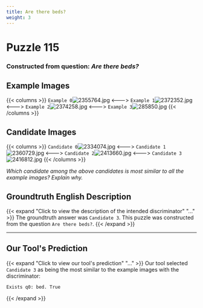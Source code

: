 ```yaml
---
title: Are there beds?
weight: 3
---
```


# Puzzle 115
### Constructed from question: _Are there beds?_


## Example Images
{{< columns >}}
`Example 0`![2355764.jpg](/gqa_images/2355764.jpg)
<--->
`Example 1`![2372352.jpg](/gqa_images/2372352.jpg)
<--->
`Example 2`![2374258.jpg](/gqa_images/2374258.jpg)
<--->
`Example 3`![285850.jpg](/gqa_images/285850.jpg)
{{< /columns >}}

## Candidate Images
{{< columns >}}
`Candidate 0`![2334074.jpg](/gqa_images/2334074.jpg)
<--->
`Candidate 1`![2360729.jpg](/gqa_images/2360729.jpg)
<--->
`Candidate 2`![2413660.jpg](/gqa_images/2413660.jpg)
<--->
`Candidate 3`![2416812.jpg](/gqa_images/2416812.jpg)
{{< /columns >}}

*Which candidate among the above candidates is most similar to all the example images? Explain why.*

## Groundtruth English Description

{{< expand "Click to view the description of the intended discriminator" "..." >}}
The groundtruth answer was `Candidate 3`. This puzzle was constructed from the question `Are there beds?`.
{{< /expand >}}

---

## Our Tool's Prediction

{{< expand "Click to view our tool's prediction" "..." >}}
Our tool selected `Candidate 3` as being the most similar to the example images with the discriminator:
```plaintext
Exists q0: bed. True
```
{{< /expand >}}
